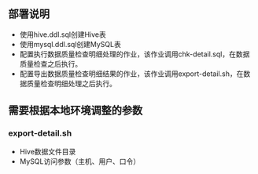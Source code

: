 ## 部署说明
- 使用hive.ddl.sql创建Hive表
- 使用mysql.ddl.sql创建MySQL表
- 配置执行数据质量检查明细处理的作业，该作业调用chk-detail.sql，在数据质量检查之后执行。
- 配置导出数据质量检查明细结果的作业，该作业调用export-detail.sh，在数据质量检查明细处理之后执行。

## 需要根据本地环境调整的参数
### export-detail.sh
- Hive数据文件目录
- MySQL访问参数（主机、用户、口令）

